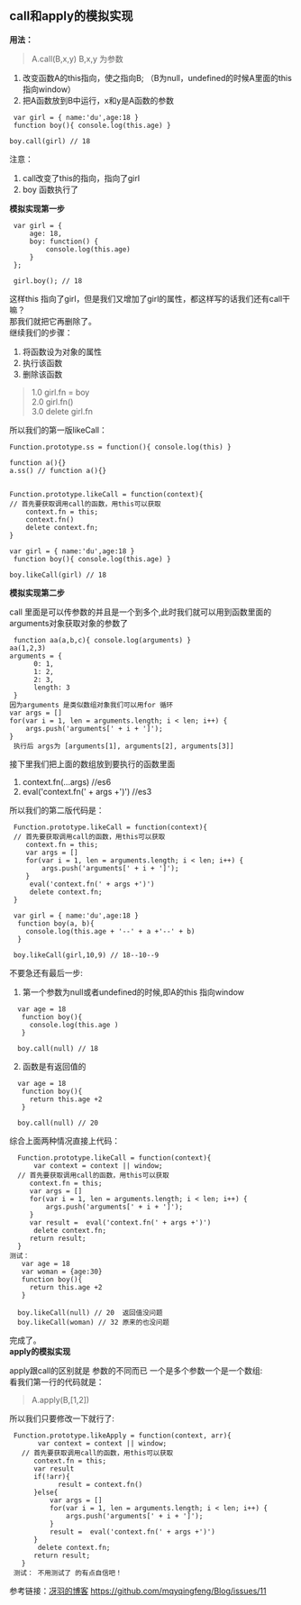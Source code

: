 ## call和apply的模拟实现
**用法：**
>A.call(B,x,y)  B,x,y 为参数  
1. 改变函数A的this指向，使之指向B; （B为null，undefined的时候A里面的this指向window）
2. 把A函数放到B中运行，x和y是A函数的参数

```
 var girl = { name:'du',age:18 }
 function boy(){ console.log(this.age) }

boy.call(girl) // 18
```
注意：
1. call改变了this的指向，指向了girl
2. boy 函数执行了

**模拟实现第一步**
```
 var girl = {
     age: 18,
     boy: function() {
         console.log(this.age)
     }
 };
 
 girl.boy(); // 18
```
这样this 指向了girl，但是我们又增加了girl的属性，都这样写的话我们还有call干嘛？
<br>
那我们就把它再删除了。<br>
继续我们的步骤：
1. 将函数设为对象的属性
2. 执行该函数
3. 删除该函数
>1.0 girl.fn = boy<br>
>2.0 girl.fn()<br>
>3.0 delete girl.fn<br>

所以我们的第一版likeCall：<br>
```
Function.prototype.ss = function(){ console.log(this) }

function a(){}
a.ss() // function a(){}


Function.prototype.likeCall = function(context){
// 首先要获取调用call的函数，用this可以获取
    context.fn = this;
    context.fn()
    delete context.fn;
} 

var girl = { name:'du',age:18 }
 function boy(){ console.log(this.age) }

boy.likeCall(girl) // 18
```
**模拟实现第二步**

call 里面是可以传参数的并且是一个到多个,此时我们就可以用到函数里面的arguments对象获取对象的参数了
```
 function aa(a,b,c){ console.log(arguments) }
aa(1,2,3) 
arguments = {
      0: 1,
      1: 2,
      2: 3,
      length: 3
 }
因为arguments 是类似数组对象我们可以用for 循环
var args = []
for(var i = 1, len = arguments.length; i < len; i++) {
    args.push('arguments[' + i + ']');
}
 执行后 args为 [arguments[1], arguments[2], arguments[3]]
```
接下里我们把上面的数组放到要执行的函数里面
1. context.fn(...args) //es6
2. eval('context.fn(' + args +')') //es3

所以我们的第二版代码是：
```
 Function.prototype.likeCall = function(context){
 // 首先要获取调用call的函数，用this可以获取
    context.fn = this;
    var args = []
    for(var i = 1, len = arguments.length; i < len; i++) {
        args.push('arguments[' + i + ']');
    }
     eval('context.fn(' + args +')')
     delete context.fn;
 } 
 
 var girl = { name:'du',age:18 }
  function boy(a, b){ 
    console.log(this.age + '--' + a +'--' + b)
  }
 
 boy.likeCall(girl,10,9) // 18--10--9
```
不要急还有最后一步:<br>
1. 第一个参数为null或者undefined的时候,即A的this 指向window<br>
```
  var age = 18 
   function boy(){ 
     console.log(this.age )
   }
  
  boy.call(null) // 18
```
2. 函数是有返回值的
```
  var age = 18 
   function boy(){ 
     return this.age +2
   }
  
  boy.call(null) // 20
```
综合上面两种情况直接上代码：
```
  Function.prototype.likeCall = function(context){
      var context = context || window;
  // 首先要获取调用call的函数，用this可以获取
     context.fn = this;
     var args = []
     for(var i = 1, len = arguments.length; i < len; i++) {
         args.push('arguments[' + i + ']');
     }
     var result =  eval('context.fn(' + args +')')
      delete context.fn;
     return result;
  } 
测试：
   var age = 18 
   var woman = {age:30}
   function boy(){ 
     return this.age +2
   }
  
  boy.likeCall(null) // 20  返回值没问题 
  boy.likeCall(woman) // 32 原来的也没问题
```
完成了。<br>
**apply的模拟实现**

apply跟call的区别就是 参数的不同而已 一个是多个参数一个是一个数组:
<br> 
看我们第一行的代码就是：
>A.apply(B,[1,2])

所以我们只要修改一下就行了:
```
 Function.prototype.likeApply = function(context, arr){
       var context = context || window;
   // 首先要获取调用call的函数，用this可以获取
      context.fn = this;
      var result
      if(!arr){
            result = context.fn()
      }else{
          var args = []
          for(var i = 1, len = arguments.length; i < len; i++) {
              args.push('arguments[' + i + ']');
          }
          result =  eval('context.fn(' + args +')')
      }
       delete context.fn;
      return result;
   } 
 测试： 不用测试了 的有点自信吧！
```
参考链接：[冴羽的博客]() https://github.com/mqyqingfeng/Blog/issues/11<br>

